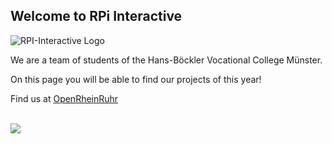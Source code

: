 ## Welcome to RPi Interactive

![RPI-Interactive Logo](https://sk-cdn.net/apps/rpi-interactive/logo.png)

We are a team of students of the Hans-Böckler Vocational College Münster.

On this page you will be able to find our projects of this year!


Find us at <a href="https://openrheinruhr.de/" alt="OpenRheinRuhr - Ein Pott voll Software">OpenRheinRuhr</a>

<br>

<a href="https://openrheinruhr.de/" alt="OpenRheinRuhr - Ein Pott voll Software">
<img src="https://openrheinruhr.de/images/countdown.png" />
</a>
